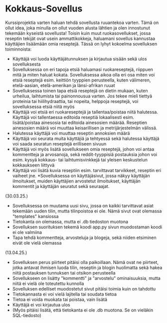 # Kokkaus-Sovellus

Kurssiprojektia varten haluan tehdä sovellusta ruuantekoa varten. Tämä on ollut idea, joka minulla on ollut vuoden alusta lähtien ja olen innostunut tekemään kyseistä sovellusta! Toisin kuin muut ruokasovellukset, jossa reseptin tekijät ovat usein ammattikokkeja, haluamani sovellus kannustaa käyttäjien lisäämään omia reseptejä. Tässä on lyhyt kokoelma sovelluksen toiminnoista:

* Käyttäjä voi luoda käyttäjätunnuksen ja kirjautua sisään sekä ulos sovelluksesta
* Sovelluksessa on eri tapoja etsiä haluamasi ruokareseptejä, riippuen mitä ja miten haluat kokata. Sovelluksessa aikoa olla eri osa miten voi etsiä reseptejä esim. keittiön tyyppien perusteella, kuten välimeren, etelä-aasian, etelä-amerikan ja länsi-afrikan ruuat
* Sovelluksessa toinen tapa etsiä reseptejä on dietin mukaan, kuten urheilua, laihtumista tai painonnousua varten. Jos tekee mieli tiettyä proteinia tai hiilihydraattia, tai nopeita, helppoja reseptejä, voi sovelluksessa etsiä niitä myös
* Käyttäjä voi etsiä eri ruokareseptejä ja tallentaa/poistaa niitä halutessa. Käyttäjä voi tallentaessa editoida reseptiä lokaalisesti esim. lisätä/poistaa ainesosia tai editoida ainesosien määrää. Reseptien ainesosien määrä voi muuttaa keisarillisen ja metrijärjestelmän välissä.
* Halutessa käyttäjä voi muuttaa reseptin annoksien määrä
* Käyttäjä voi seurata muita käyttäjiä ja tehtyessä sekä halutessa käyttäjä voi saada seuratun reseptejä erilliseen sivuun
* Käyttäjä voi myös lisätä sovellukseen omia reseptejä, johon voi antaa kommentteja ja arvosanoja, sekä reddit-tyyppisiä postauksia johon voi esim. kysyä kokkaus- tai laihtumisvinkkejä tai yleisen keskustelun kokkaukseen liittyvä
* Käyttäjä voi lisätä kuvia reseptiin esim. tarvittavat tarvikkeet, reseptin eri vaiheet jne.
*Sovelluksessa on käyttäjäsivut, jossa näkyy käyttäjän ilmoitukset, muiden käyttäjien arvostetut ilmoitukset, käyttäjän kommentit ja käyttäjän seuratut sekä seuraajat.

(30.03.25.)
* Sovelluksessa on muutama uusi sivu, jossa on kaikki tarvittavat asiat tekemään uuden tilin, mutta tilinpoistoa ei ole. Nämä sivut ovat olemassa "templates" kansiossa
* Tietokanta on olemassa, mutta ei .db tiedoston muotona
* Sovelluksen suorituksen tekemä koodi app.py sivun muodostaman koodi ei ole valmiina
* Tapa tehdä kommentteja, arvosteluja ja blogeja, sekä niiden etsiminen eivät ole vielä olemassa

(13.04.25.)
* Sovelluksen perus piirteet pitäisi olla paikoillaan. Nämä ovat ne piirteet, jotka antavat ihmisen luoda tilin, reseptin ja blogin huolimatta sekä hakea niitä postauksen tunnuksen tai otsikon perusteella
* Sovellukseen on lisätty "kommentti" ja "arvostelu" ominaisuuksia, mutta niitä ei vielä ole toteutettu kunnolla 
* Sovelluksen edelliset muodostetut sivut pitäisi toimia kuin on tahdottu
* Tietokannasta ei voi vielä lajitella tai soudata tietoa
* Tietoa ei voida muokata tai poistaa, vain lisätä
* Käyttäjä ei voi kirjautua ulos
* (Myös pitäisi lisätä, että tietokanta ei ole .db muotona. Se on vieläkin SQL-tiedosto)
